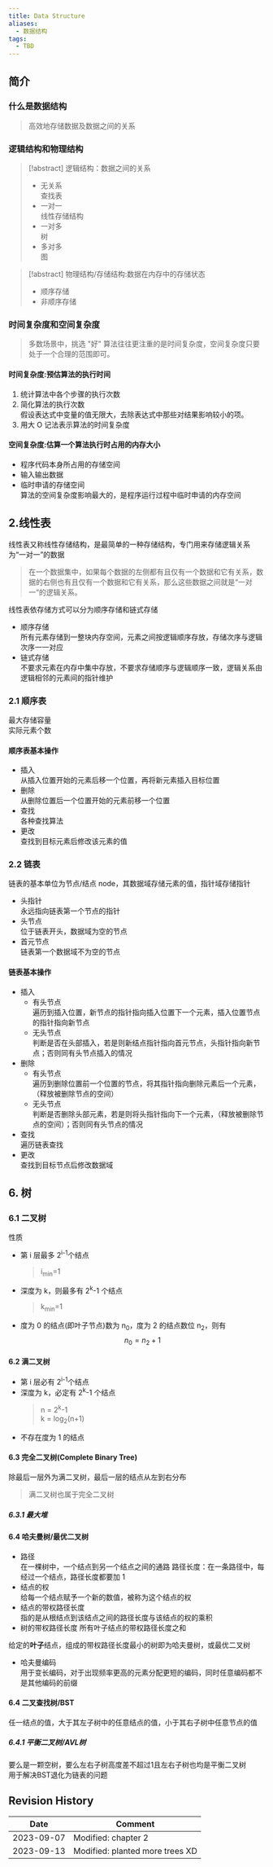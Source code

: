 ```yaml
---
title: Data Structure
aliases:
  - 数据结构
tags:
  - TBD
---
```

## 简介
### 什么是数据结构

> 高效地存储数据及数据之间的关系

### 逻辑结构和物理结构

> [!abstract] 逻辑结构：数据之间的关系
>   - 无关系  
>     查找表
>   - 一对一  
>     线性存储结构
>   - 一对多  
>     树
>   - 多对多  
>     图

> [!abstract] 物理结构/存储结构:数据在内存中的存储状态
>   - 顺序存储
>   - 非顺序存储

### 时间复杂度和空间复杂度

> 多数场景中，挑选 "好" 算法往往更注重的是时间复杂度，空间复杂度只要处于一个合理的范围即可。

#### 时间复杂度:预估算法的执行时间
1. 统计算法中各个步骤的执行次数
2. 简化算法的执行次数  
	假设表达式中变量的值无限大，去除表达式中那些对结果影响较小的项。
1. 用大 O 记法表示算法的时间复杂度
#### 空间复杂度:估算一个算法执行时占用的内存大小

- 程序代码本身所占用的存储空间
- 输入输出数据
- 临时申请的存储空间  
	算法的空间复杂度影响最大的，是程序运行过程中临时申请的内存空间

## 2.线性表

线性表又称线性存储结构，是最简单的一种存储结构，专门用来存储逻辑关系为“一对一”的数据

> 在一个数据集中，如果每个数据的左侧都有且仅有一个数据和它有关系，数据的右侧也有且仅有一个数据和它有关系，那么这些数据之间就是“一对一“的逻辑关系。

线性表依存储方式可以分为顺序存储和链式存储

- 顺序存储  
  所有元素存储到一整块内存空间，元素之间按逻辑顺序存放，存储次序与逻辑次序一一对应
- 链式存储  
  不要求元素在内存中集中存放，不要求存储顺序与逻辑顺序一致，逻辑关系由逻辑相邻的元素间的指针维护

### 2.1 顺序表

最大存储容量  
实际元素个数

#### 顺序表基本操作

- 插入  
  从插入位置开始的元素后移一个位置，再将新元素插入目标位置
- 删除  
  从删除位置后一个位置开始的元素前移一个位置
- 查找  
  各种查找算法
- 更改  
  查找到目标元素后修改该元素的值

### 2.2 链表

链表的基本单位为节点/结点 node，其数据域存储元素的值，指针域存储指针

- 头指针  
  永远指向链表第一个节点的指针
- 头节点  
  位于链表开头，数据域为空的节点
- 首元节点  
  链表第一个数据域不为空的节点

#### 链表基本操作

- 插入
  - 有头节点  
    遍历到插入位置，新节点的指针指向插入位置下一个元素，插入位置节点的指针指向新节点
  - 无头节点  
    判断是否在头部插入，若是则新结点指针指向首元节点，头指针指向新节点；否则同有头节点插入的情况
- 删除
  - 有头节点  
    遍历到删除位置前一个位置的节点，将其指针指向删除元素后一个元素，（释放被删除节点的空间）
  - 无头节点  
    判断是否删除头部元素，若是则将头指针指向下一个元素，（释放被删除节点的空间）；否则同有头节点的情况
- 查找  
  遍历链表查找
- 更改  
  查找到目标节点后修改数据域

## 6. 树

### 6.1 二叉树

性质

- 第 i 层最多 2<sup>i-1</sup>个结点
  > i<sub>min</sub>=1
- 深度为 k，则最多有 2<sup>k</sup>-1 个结点
  > k<sub>min</sub>=1
- 度为 0 的结点(即叶子节点)数为 n<sub>0</sub>，度为 2 的结点数位 n<sub>2</sub>，则有 $$n_0 = n_2 +1$$

#### 6.2 满二叉树

- 第 i 层必有 2<sup>i-1</sup>个结点
- 深度为 k，必定有 2<sup>k</sup>-1 个结点
  > n = 2<sup>k</sup>-1  
  > k = log<sub>2</sub>(n+1)
- 不存在度为 1 的结点

#### 6.3 完全二叉树(Complete Binary Tree)

除最后一层外为满二叉树，最后一层的结点从左到右分布

> 满二叉树也属于完全二叉树
>
##### 6.3.1 最大堆

#### 6.4 哈夫曼树/最优二叉树

- 路径  
  在一棵树中，一个结点到另一个结点之间的通路
  路径长度：在一条路径中，每经过一个结点，路径长度都要加 1
- 结点的权  
  给每一个结点赋予一个新的数值，被称为这个结点的权
- 结点的带权路径长度  
  指的是从根结点到该结点之间的路径长度与该结点的权的乘积
- 树的带权路径长度
  所有叶子结点的带权路径长度之和  
  
给定的**叶子**结点，组成的带权路径长度最小的树即为哈夫曼树，或最优二叉树

- 哈夫曼编码  
  用于变长编码，对于出现频率更高的元素分配更短的编码，同时任意编码都不是其他编码的前缀

#### 6.4 二叉查找树/BST  

任一结点的值，大于其左子树中的任意结点的值，小于其右子树中任意节点的值

##### 6.4.1 平衡二叉树/AVL树  

要么是一颗空树，要么左右子树高度差不超过1且左右子树也均是平衡二叉树  
用于解决BST退化为链表的问题  


## Revision History  

| Date       | Comment                         |
| ---------- | ------------------------------- |
| 2023-09-07 | Modified: chapter 2             |
| 2023-09-13 | Modified: planted more trees XD |